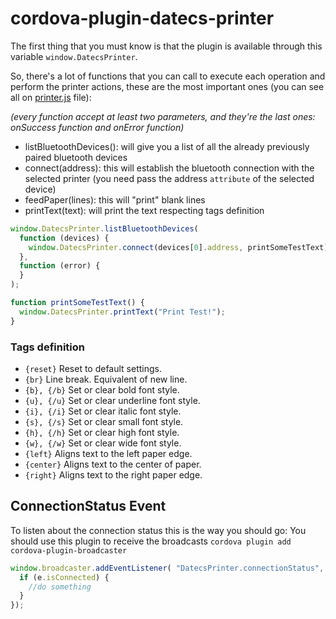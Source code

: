 # cordova-plugin-datecs-printer

The first thing that you must know is that the plugin is available through this variable `window.DatecsPrinter`.

So, there's a lot of functions that you can call to execute each operation and perform the printer actions, these are the most important ones (you can see all on [printer.js](www/printer.js) file):

_(every function accept at least two parameters, and they're the last ones: onSuccess function and onError function)_

- listBluetoothDevices(): will give you a list of all the already previously paired bluetooth devices
- connect(address): this will establish the bluetooth connection with the selected printer (you need pass the address `attribute` of the selected device)
- feedPaper(lines): this will "print" blank lines
- printText(text): will print the text respecting tags definition


```javascript
window.DatecsPrinter.listBluetoothDevices(
  function (devices) {
    window.DatecsPrinter.connect(devices[0].address, printSomeTestText);
  },
  function (error) {
  }
);

function printSomeTestText() {
  window.DatecsPrinter.printText("Print Test!");
}
```

### Tags definition
- `{reset}`	    Reset to default settings.
- `{br}`	    Line break. Equivalent of new line.
- `{b}, {/b}`	Set or clear bold font style.
- `{u}, {/u}`	Set or clear underline font style.
- `{i}, {/i}`	Set or clear italic font style.
- `{s}, {/s}`	Set or clear small font style.
- `{h}, {/h}`	Set or clear high font style.
- `{w}, {/w}`	Set or clear wide font style.
- `{left}`	    Aligns text to the left paper edge.
- `{center}`	Aligns text to the center of paper.
- `{right}`	    Aligns text to the right paper edge.


## ConnectionStatus Event

To listen about the connection status this is the way you should go:
You should use this plugin to receive the broadcasts `cordova plugin add cordova-plugin-broadcaster`

```javascript
window.broadcaster.addEventListener( "DatecsPrinter.connectionStatus", function(e) {
  if (e.isConnected) {
    //do something
  }
});
```
